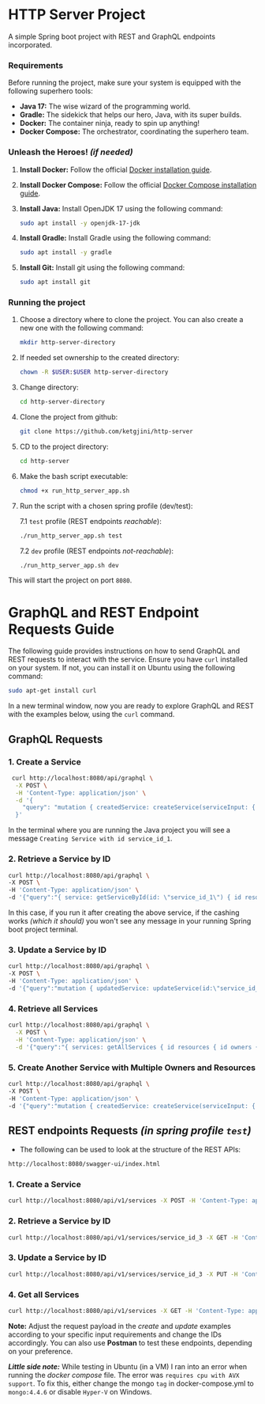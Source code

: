 # HTTP Server Project

A simple Spring boot project with REST and GraphQL endpoints incorporated.

### Requirements

Before running the project, make sure your system is equipped with the following superhero tools:

- **Java 17:** The wise wizard of the programming world.
- **Gradle:** The sidekick that helps our hero, Java, with its super builds.
- **Docker:** The container ninja, ready to spin up anything!
- **Docker Compose:** The orchestrator, coordinating the superhero team.

### Unleash the Heroes! *(if needed)*

1. **Install Docker:**
   Follow the official [Docker installation guide](https://docs.docker.com/engine/install/).

2. **Install Docker Compose:**
   Follow the official [Docker Compose installation guide](https://docs.docker.com/compose/install/linux/).

3. **Install Java:**
   Install OpenJDK 17 using the following command:
   ```bash
   sudo apt install -y openjdk-17-jdk
   ```

4. **Install Gradle:**
   Install Gradle using the following command:
   ```bash
   sudo apt install -y gradle
   ```

5. **Install Git:**
   Install git using the following command:
   ```bash
   sudo apt install git
   ```

### Running the project
1. Choose a directory where to clone the project. You can also create a new one with the following command:
    ```bash
    mkdir http-server-directory
    ```
2. If needed set ownership to the created directory:
    ```bash
    chown -R $USER:$USER http-server-directory
    ```
3. Change directory:
     ```bash
    cd http-server-directory
    ```
4. Clone the project from github:
     ```bash
    git clone https://github.com/ketgjini/http-server
    ```
5. CD to the project directory:
    ```bash
    cd http-server
    ```
6. Make the bash script executable:
    ```bash
    chmod +x run_http_server_app.sh
    ```
7. Run the script with a chosen spring profile (dev/test):
   
   7.1 `test` profile (REST endpoints *reachable*):
    ```bash
    ./run_http_server_app.sh test
    ```
   7.2 `dev` profile (REST endpoints *not-reachable*):
    ```bash
    ./run_http_server_app.sh dev
    ```
This will start the project on port `8080`. 

# GraphQL and REST Endpoint Requests Guide

The following guide provides instructions on how to send GraphQL and REST requests to interact with the service. Ensure you have `curl` installed on your system. If not, you can install it on Ubuntu using the following command:

```bash
sudo apt-get install curl
```
In a new terminal window, now you are ready to explore GraphQL and REST with the examples below, using the `curl` command.

## GraphQL Requests

### 1. Create a Service
```bash
 curl http://localhost:8080/api/graphql \
  -X POST \
  -H 'Content-Type: application/json' \
  -d '{
    "query": "mutation { createdService: createService(serviceInput: { id: \"service_id_1\", resources: [ { id: \"resource_id_1\", owners: [ { id: \"owner_id_1_1\", name: \"Owner 1\", accountNumber: \"AC001\", level: 1 } ] } ] }) { id resources { id owners { id name accountNumber level } } } }"
  }'
```
In the terminal where you are running the Java project you will see a message `Creating Service with id service_id_1`.

### 2. Retrieve a Service by ID
```bash
curl http://localhost:8080/api/graphql \
-X POST \
-H 'Content-Type: application/json' \
-d '{"query":"{ service: getServiceById(id: \"service_id_1\") { id resources { id owners { id name accountNumber level } } } }"}'
```
In this case, if you run it after creating the above service, if the cashing works *(which it should)* you won't see any message in your running Spring boot project terminal.

### 3. Update a Service by ID
```bash
curl http://localhost:8080/api/graphql \
-X POST \
-H 'Content-Type: application/json' \
-d '{"query":"mutation { updatedService: updateService(id:\"service_id_1\", serviceInput: { id: \"service_id_1\", resources: [ { id: \"resource_id_1\", owners: [ { id: \"owner_id_1_2\", name: \"Owner 2\", accountNumber: \"AC002\", level: 1 } ] } ] }) { id resources { id owners { id name accountNumber level } } }}"}'
```
### 4. Retrieve all Services
```bash
curl http://localhost:8080/api/graphql \
  -X POST \
  -H 'Content-Type: application/json' \
  -d '{"query":"{ services: getAllServices { id resources { id owners { id name accountNumber level } } }}"}'
```
### 5. Create Another Service with Multiple Owners and Resources
```bash
curl http://localhost:8080/api/graphql \
-X POST \
-H 'Content-Type: application/json' \
-d '{"query":"mutation { createdService: createService(serviceInput: { id: \"service_id_2\", resources: [ { id: \"resource_id_2\", owners: [ { id: \"owner_id_1_2\", name: \"Owner 2\", accountNumber: \"AC002\", level: 2 }, { id: \"owner_id_1_3\", name: \"Owner 3\", accountNumber: \"AC003\", level: 3 } ] }, { id: \"resource_id_3\", owners: [ { id: \"owner_id_2_1\", name: \"Owner 4\", accountNumber: \"AC004\", level: 1 }, { id: \"owner_id_2_2\", name: \"Owner 5\", accountNumber: \"AC005\", level: 2 } ] } ] }) { id resources { id owners { id name accountNumber level } } }}"}'
```

## REST endpoints Requests *(in spring profile `test`)*

 - The following can be used to look at the structure of the REST APIs:
```bash
http://localhost:8080/swagger-ui/index.html
```

### 1. Create a Service
```bash
curl http://localhost:8080/api/v1/services -X POST -H 'Content-Type: application/json' -d '{"id": "service_id_3","resources": [{"id": "resource_id_4","owners": [{"id": "owner_id_33","name": "Owner 33","accountNumber": "AC033","level": 3}]}]}'
```
### 2. Retrieve a Service by ID
```bash
curl http://localhost:8080/api/v1/services/service_id_3 -X GET -H 'Content-Type: application/json'
```
### 3. Update a Service by ID
```bash
curl http://localhost:8080/api/v1/services/service_id_3 -X PUT -H 'Content-Type: application/json' -d '{"id": "service_id_3","resources": [{"id": "resource_id_789","owners": [{"id": "owner_id_012","name": "Updated Owner","accountNumber": "AC123","level": 2}]}]}'
```
### 4. Get all Services
```bash
curl http://localhost:8080/api/v1/services -X GET -H 'Content-Type: application/json'
```

**Note:** Adjust the request payload in the *create* and *update* examples according to your specific input requirements and change the IDs accordingly.
You can also use **Postman** to test these endpoints, depending on your preference.

***Little side note:*** While testing in Ubuntu (in a VM) I ran into an error when running the *docker compose* file. The error was `requires cpu with AVX support`.
To fix this, either change the mongo `tag` in docker-compose.yml to `mongo:4.4.6` or disable `Hyper-V` on Windows.


